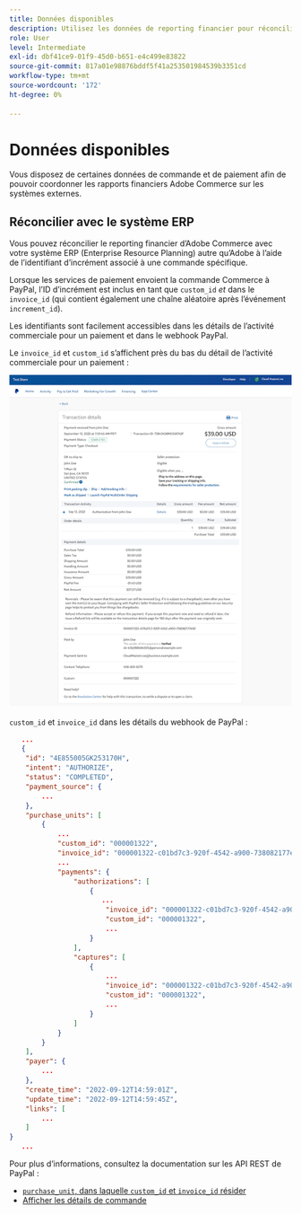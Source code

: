 ```yaml
---
title: Données disponibles
description: Utilisez les données de reporting financier pour réconcilier les rapports avec les systèmes autres que Commerce.
role: User
level: Intermediate
exl-id: dbf41ce9-01f9-45d0-b651-e4c499e83822
source-git-commit: 817a01e98876bddf5f41a253501984539b3351cd
workflow-type: tm+mt
source-wordcount: '172'
ht-degree: 0%

---
```


# Données disponibles

Vous disposez de certaines données de commande et de paiement afin de pouvoir coordonner les rapports financiers Adobe Commerce sur les systèmes externes.

## Réconcilier avec le système ERP

Vous pouvez réconcilier le reporting financier d’Adobe Commerce avec votre système ERP (Enterprise Resource Planning) autre qu’Adobe à l’aide de l’identifiant d’incrément associé à une commande spécifique.

Lorsque les services de paiement envoient la commande Commerce à PayPal, l’ID d’incrément est inclus en tant que `custom_id` _et_ dans le `invoice_id` (qui contient également une chaîne aléatoire après l’événement `increment_id`).

Les identifiants sont facilement accessibles dans les détails de l’activité commerciale pour un paiement et dans le webhook PayPal.

Le `invoice_id` et `custom_id` s’affichent près du bas du détail de l’activité commerciale pour un paiement :

![`custom_id` dans le détail de l’activité commerciale](assets/merchant-activity-ids.png)

`custom_id` et `invoice_id` dans les détails du webhook de PayPal :

```json
   ...
   {
    "id": "4E855005GK253170H",
    "intent": "AUTHORIZE",
    "status": "COMPLETED",
    "payment_source": {
        ...
    },
    "purchase_units": [
        {
            ...
            "custom_id": "000001322",
            "invoice_id": "000001322-c01bd7c3-920f-4542-a900-738082177e92",
            ...
            "payments": {
                "authorizations": [
                    {
                       ...
                        "invoice_id": "000001322-c01bd7c3-920f-4542-a900-738082177e92",
                        "custom_id": "000001322",
                        ...
                    }
                ],
                "captures": [
                    {
                        ...
                        "invoice_id": "000001322-c01bd7c3-920f-4542-a900-738082177e92",
                        "custom_id": "000001322",
                        ...
                    }
                ]
            }
        }
    ],
    "payer": {
        ...
    },
    "create_time": "2022-09-12T14:59:01Z",
    "update_time": "2022-09-12T14:59:45Z",
    "links": [
        ...
    ]
}
   ...
```

Pour plus d’informations, consultez la documentation sur les API REST de PayPal :

* [`purchase_unit`, dans laquelle `custom_id` et `invoice_id` résider](https://developer.paypal.com/docs/api/orders/v2/#definition-purchase_unit:~:text=Read%20only.-,purchase_unit,-Réduire)
* [Afficher les détails de commande](https://developer.paypal.com/docs/api/orders/v2/#orders_get)
